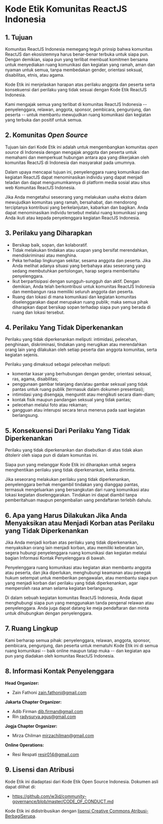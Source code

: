 # Kode Etik Komunitas ReactJS Indonesia

## 1. Tujuan

Komunitas ReactJS Indonesia memegang teguh prinsip bahwa komunitas ReactJS dan ekosistemnya harus benar-benar terbuka untuk siapa pun. Dengan demikian, siapa pun yang terlibat membuat komitmen bersama untuk menyediakan ruang komunikasi dan kegiatan yang ramah, aman dan nyaman untuk semua, tanpa membedakan gender, orientasi seksual, disabilitas, etnis, atau agama.

Kode Etik ini menjelaskan harapan atas perilaku anggota dan peserta serta konsekuensi dari perilaku yang tidak sesuai dengan Kode Etik ReactJS Indonesia.

Kami mengajak semua yang terlibat di komunitas ReactJS Indonesia -- penyelenggara, relawan, anggota, sponsor, pembicara, pengunjung, dan peserta -- untuk membantu mewujudkan ruang komunikasi dan kegiatan yang terbuka dan positif untuk semua.

## 2. Komunitas _Open Source_

Tujuan lain dari Kode Etik ini adalah untuk mengembangkan komunitas _open source_ di Indonesia dengan mengajak anggota dan peserta untuk memahami dan memperkuat hubungan antara apa yang dikerjakan oleh komunitas ReactJS di Indonesia dan masyarakat pada umumnya.

Dalam upaya mencapai tujuan ini, penyelenggara ruang komunikasi dan kegiatan ReactJS dapat menominasikan individu yang dapat menjadi teladan dan dapat mengumumkannya di platform media sosial atau situs web Komunitas ReactJS Indonesia.

Jika Anda mengetahui seseorang yang melakukan usaha ekstra dalam mewujudkan komunitas yang ramah, bersahabat, dan mendorong terciptanya kontribusi yang berkelanjutan, kabarkan dan bagikan. Anda dapat menominasikan individu tersebut melalui ruang komunikasi yang Anda ikuti atau kepada penyelenggara kegiatan ReactJS Indonesia.

## 3. Perilaku yang Diharapkan

- Bersikap baik, sopan, dan kolaboratif.
- Tidak melakukan tindakan atau ucapan yang bersifat merendahkan, mendiskriminasi atau menghina.
- Peka terhadap lingkungan sekitar, sesama anggota dan peserta. Jika Anda melihat adanya situasi yang berbahaya atau seseorang yang sedang membutuhkan pertolongan, harap segera memberitahu penyelenggara.
- Ikut berpartisipasi dengan sungguh-sungguh dan aktif. Dengan demikian, Anda telah berkontribusi untuk komunitas ReactJS Indonesia dan membangun rasa memiliki seluruh anggota dan peserta.
- Ruang dan lokasi di mana komunikasi dan kegiatan komunitas diselenggarakan dapat merupakan ruang publik; maka semua pihak diharapkan dapat bersikap sopan terhadap siapa pun yang berada di ruang dan lokasi tersebut.

## 4. Perilaku Yang Tidak Diperkenankan

Perilaku yang tidak diperkenankan meliputi: intimidasi, pelecehan, penghinaan, diskriminasi, tindakan yang merugikan atau merendahkan orang lain yang dilakukan oleh setiap peserta dan anggota komunitas, serta kegiatan sejenis.

Perilaku yang dimaksud sebagai pelecehan meliputi:

- komentar kasar yang berhubungan dengan gender, orientasi seksual, ras, agama, disabilitas;
- penggunaan gambar telanjang dan/atau gambar seksual yang tidak pantas untuk ruang publik (termasuk dalam dokumen presentasi);
- intimidasi yang disengaja, menguntit atau mengikuti secara diam-diam;
- kontak fisik maupun pandangan seksual yang tidak pantas;
- pelecehan melalui foto atau rekaman;
- gangguan atau interupsi secara terus menerus pada saat kegiatan berlangsung.

## 5. Konsekuensi Dari Perilaku Yang Tidak Diperkenankan

Perilaku yang tidak diperkenankan dan disebutkan di atas tidak akan ditolerir oleh siapa pun di dalam komunitas ini.

Siapa pun yang melanggar Kode Etik ini diharapkan untuk segera menghentikan perilaku yang tidak diperkenankan, ketika diminta.

Jika seseorang melakukan perilaku yang tidak diperkenankan, penyelenggara berhak mengambil tindakan yang dianggap pantas, termasuk mengeluarkan yang bersangkutan dari ruang komunikasi atau lokasi kegiatan diselenggarakan. Tindakan ini dapat diambil tanpa pemberitahuan maupun pengembalian uang pendaftaran terlebih dahulu.

## 6. Apa yang Harus Dilakukan Jika Anda Menyaksikan atau Menjadi Korban atas Perilaku yang Tidak Diperkenankan

Jika Anda menjadi korban atas perilaku yang tidak diperkenankan, menyaksikan orang lain menjadi korban, atau memiliki keberatan lain, segera hubungi penyelenggara ruang komunikasi dan kegiatan melalui bagian Informasi Kontak Penyelenggara di bawah.

Penyelenggara ruang komunikasi atau kegiatan akan membantu anggota atau peserta, dan jika diperlukan, menghubungi keamanan atau penegak hukum setempat untuk memberikan pengawalan, atau membantu siapa pun yang menjadi korban dari perilaku yang tidak diperkenankan, agar memperoleh rasa aman selama kegiatan berlangsung. 

Di dalam sebuah kegiatan komunitas ReactJS Indonesia, Anda dapat menghubungi siapa pun yang menggunakan tanda pengenal relawan atau penyelenggara. Anda juga dapat datang ke meja pendaftaran dan minta untuk dihubungkan dengan penyelenggara.

## 7. Ruang Lingkup

Kami berharap semua pihak: penyelenggara, relawan, anggota, sponsor, pembicara, pengunjung, dan peserta untuk mematuhi Kode Etik ini di semua ruang komunikasi -- baik online maupun tatap muka -- dan kegiatan apa pun yang diadakan oleh komunitas ReactJS Indonesia.

## 8. Informasi Kontak Penyelenggara

**Head Organizer:**

- Zain Fathoni <zain.fathoni@gmail.com>

**Jakarta Chapter Organizer:**

- Adib Firman <dib.firman@gmail.com>
- Rin <radysurya.agus@gmail.com>

**Jogja Chapter Organizer:**

- Mirza Chilman <mirzachilman@gmail.com>

**Online Operations:**

- Resi Respati <resir014@gmail.com>

## 9. Lisensi dan Atribusi

Kode Etik ini diadaptasi dari Kode Etik Open Source Indonesia. Dokumen asli dapat dilihat di:

- https://github.com/w3id/community-governance/blob/master/CODE_OF_CONDUCT.md

Kode Etik ini didistribusikan dengan [lisensi Creative Commons Atribusi-BerbagiSerupa](https://creativecommons.org/licenses/by-sa/3.0/deed.id).